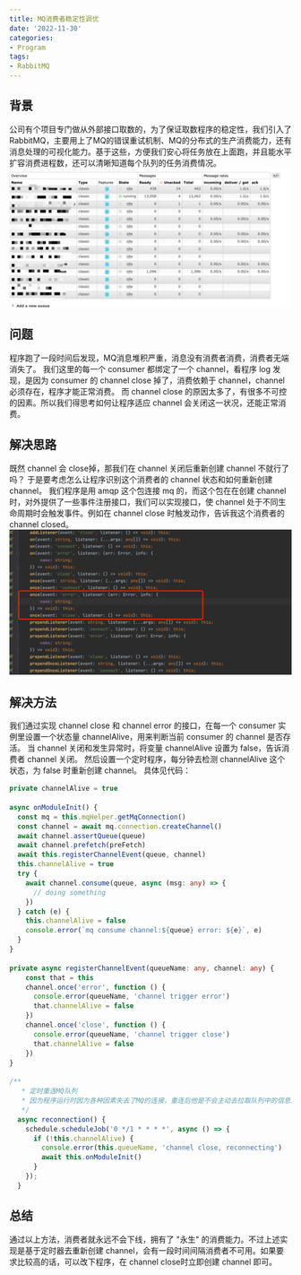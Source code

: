 ```yaml
---
title: MQ消费者稳定性调优
date: '2022-11-30'
categories:
- Program
tags:
- RabbitMQ
---
```

## 背景
公司有个项目专门做从外部接口取数的，为了保证取数程序的稳定性，我们引入了RabbitMQ，主要用上了MQ的错误重试机制、MQ的分布式的生产消费能力，还有消息处理的可视化能力。基于这些，方便我们安心将任务放在上面跑，并且能水平扩容消费进程数，还可以清晰知道每个队列的任务消费情况。
![image.png](./img/img.png)
## 问题
程序跑了一段时间后发现，MQ消息堆积严重，消息没有消费者消费，消费者无端消失了。
我们这里的每一个 consumer 都绑定了一个 channel，看程序 log 发现，是因为 consumer 的 channel close 掉了，消费依赖于 channel，channel 必须存在，程序才能正常消费。
而 channel close 的原因太多了，有很多不可控的因素。所以我们得思考如何让程序适应 channel 会关闭这一状况，还能正常消费。
## 解决思路
既然 channel 会 close掉，那我们在 channel 关闭后重新创建 channel 不就行了吗？
于是要考虑怎么让程序识别这个消费者的 channel 状态和如何重新创建 channel。
我们程序是用 amqp 这个包连接 mq 的，而这个包在在创建 channel 时，对外提供了一些事件注册接口，我们可以实现接口，使 channel 处于不同生命周期时会触发事件。例如在 channel close 时触发动作，告诉我这个消费者的 channel closed。
![image.png](./img/img_1.png)

## 解决方法
我们通过实现 channel close 和 channel error 的接口，在每一个 consumer 实例里设置一个状态量 channelAlive，用来判断当前 consumer 的 channel 是否存活。
当 channel 关闭和发生异常时，将变量 channelAlive 设置为 false，告诉消费者 channel 关闭。
然后设置一个定时程序，每分钟去检测 channelAlive 这个状态，为 false 时重新创建 channel。
具体见代码：
```typescript
private channelAlive = true

async onModuleInit() {
  const mq = this.mqHelper.getMqConnection()
  const channel = await mq.connection.createChannel()
  await channel.assertQueue(queue)
  await channel.prefetch(preFetch)
  await this.registerChannelEvent(queue, channel)
  this.channelAlive = true
  try {
    await channel.consume(queue, async (msg: any) => {
      // doing something
    })
  } catch (e) {
    this.channelAlive = false
    console.error(`mq consume channel:${queue} error: ${e}`, e)
  }
}

private async registerChannelEvent(queueName: any, channel: any) {
    const that = this
    channel.once('error', function () {
      console.error(queueName, 'channel trigger error')
      that.channelAlive = false
    })
    channel.once('close', function () {
      console.error(queueName, 'channel trigger close')
      that.channelAlive = false
    })
}

/**
   * 定时重连MQ队列
   * 因为程序运行时因为各种因素失去了MQ的连接，重连后他是不会主动去拉取队列中的信息进行消费的，所以需要进行此操作
   */
  async reconnection() {
    schedule.scheduleJob('0 */1 * * * *', async () => {
      if (!this.channelAlive) {
        console.error(this.queueName, 'channel close, reconnecting')
        await this.onModuleInit()
      }
    });
  }
```
## 总结
通过以上方法，消费者就永远不会下线，拥有了 "永生" 的消费能力。不过上述实现是基于定时器去重新创建 channel，会有一段时间间隔消费者不可用。如果要求比较高的话，可以改下程序，在 channel close时立即创建 channel 即可。
